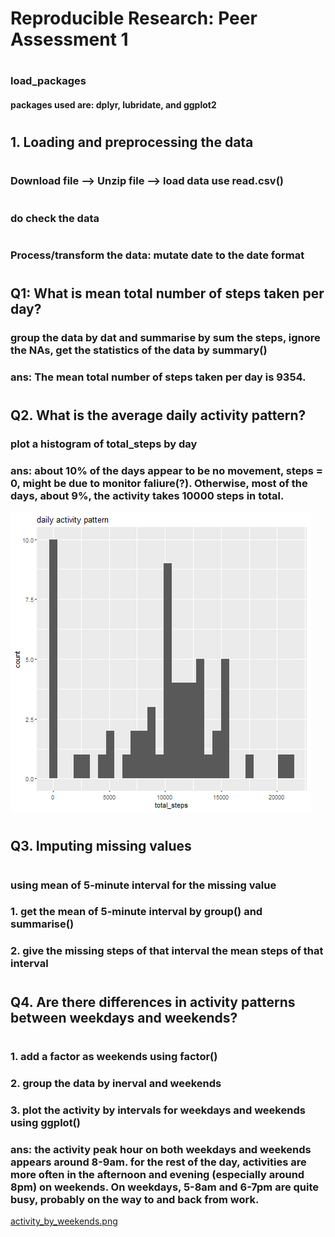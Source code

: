 # Reproducible Research: Peer Assessment 1
#
### load_packages
#### packages used are: dplyr, lubridate, and ggplot2
#
## 1. Loading and preprocessing the data
#
### Download file --> Unzip file --> load data use read.csv()
#
### do check the data
#
### Process/transform the data: mutate date to the date format
#
## Q1: What is mean total number of steps taken per day?
### group the data by dat and summarise by sum the steps, ignore the NAs, get the statistics of the data by summary()
### ans: The mean total number of steps taken per day is 9354.
#
## Q2. What is the average daily activity pattern?
### plot a histogram of total_steps by day
### ans: about 10% of the days appear to be no movement, steps = 0, might be due to monitor faliure(?). Otherwise, most of the days, about 9%, the activity takes 10000 steps in total. 
![](https://github.com/Sunnyg1993/RepData_PeerAssessment1/blob/master/total_steps_daily.png)
#
## Q3. Imputing missing values
#
### using mean of 5-minute interval for the missing value
### 1. get the mean of 5-minute interval by group() and summarise()
### 2. give the missing steps of that interval the mean steps of that interval
#
## Q4. Are there differences in activity patterns between weekdays and weekends?
#
### 1. add a factor as weekends using factor()
### 2. group the data by inerval and weekends
### 3. plot the activity by intervals for weekdays and weekends using ggplot()
### ans: the activity peak hour on both weekdays and weekends appears around 8-9am. for the rest of the day, activities are more often in the afternoon and evening (especially around 8pm) on weekends. On weekdays, 5-8am and 6-7pm are quite busy, probably on the way to and back from work.
[activity_by_weekends.png](https://github.com/Sunnyg1993/RepData_PeerAssessment1/blob/master/activity_by_weekends.png)
